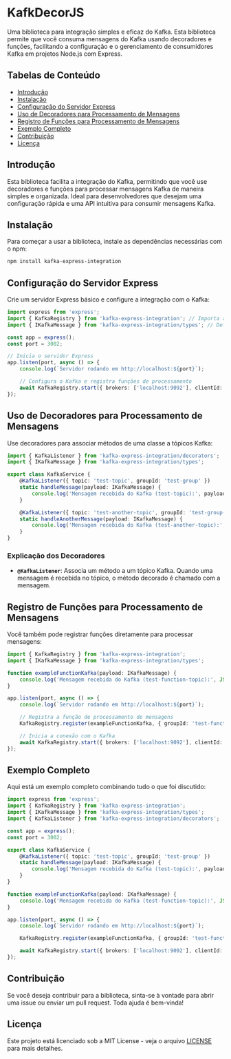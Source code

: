 
# KafkDecorJS

Uma biblioteca para integração simples e eficaz do Kafka. Esta biblioteca permite que você consuma mensagens do Kafka usando decoradores e funções, facilitando a configuração e o gerenciamento de consumidores Kafka em projetos Node.js com Express.

## Tabelas de Conteúdo

- [Introdução](#introdução)
- [Instalação](#instalação)
- [Configuração do Servidor Express](#configuração-do-servidor-express)
- [Uso de Decoradores para Processamento de Mensagens](#uso-de-decoradores-para-processamento-de-mensagens)
- [Registro de Funções para Processamento de Mensagens](#registro-de-funções-para-processamento-de-mensagens)
- [Exemplo Completo](#exemplo-completo)
- [Contribuição](#contribuição)
- [Licença](#licença)

## Introdução

Esta biblioteca facilita a integração do Kafka, permitindo que você use decoradores e funções para processar mensagens Kafka de maneira simples e organizada. Ideal para desenvolvedores que desejam uma configuração rápida e uma API intuitiva para consumir mensagens Kafka.

## Instalação

Para começar a usar a biblioteca, instale as dependências necessárias com o npm:

```bash
npm install kafka-express-integration
```

## Configuração do Servidor Express

Crie um servidor Express básico e configure a integração com o Kafka:

```typescript
import express from 'express';
import { KafkaRegistry } from 'kafka-express-integration'; // Importa a configuração do Kafka
import { IKafkaMessage } from 'kafka-express-integration/types'; // Define o tipo da mensagem Kafka

const app = express();
const port = 3002;

// Inicia o servidor Express
app.listen(port, async () => {
    console.log(`Servidor rodando em http://localhost:${port}`);

    // Configura o Kafka e registra funções de processamento
    await KafkaRegistry.start({ brokers: ['localhost:9092'], clientId: 'express-test' });
});
```

## Uso de Decoradores para Processamento de Mensagens

Use decoradores para associar métodos de uma classe a tópicos Kafka:

```typescript
import { KafkaListener } from 'kafka-express-integration/decorators';
import { IKafkaMessage } from 'kafka-express-integration/types';

export class KafkaService {
    @KafkaListener({ topic: 'test-topic', groupId: 'test-group' })
    static handleMessage(payload: IKafkaMessage) {
        console.log('Mensagem recebida do Kafka (test-topic):', payload.message.value.toString());
    }

    @KafkaListener({ topic: 'test-another-topic', groupId: 'test-group-another' })
    static handleAnotherMessage(payload: IKafkaMessage) {
        console.log('Mensagem recebida do Kafka (test-another-topic):', payload.message.value.toString());
    }
}
```

### Explicação dos Decoradores

- **`@KafkaListener`**: Associa um método a um tópico Kafka. Quando uma mensagem é recebida no tópico, o método decorado é chamado com a mensagem.

## Registro de Funções para Processamento de Mensagens

Você também pode registrar funções diretamente para processar mensagens:

```typescript
import { KafkaRegistry } from 'kafka-express-integration';
import { IKafkaMessage } from 'kafka-express-integration/types';

function exampleFunctionKafka(payload: IKafkaMessage) {
    console.log('Mensagem recebida do Kafka (test-function-topic):', JSON.stringify(payload));
}

app.listen(port, async () => {
    console.log(`Servidor rodando em http://localhost:${port}`);

    // Registra a função de processamento de mensagens
    KafkaRegistry.register(exampleFunctionKafka, { groupId: 'test-function-groupId', topic: 'test-function-topic' });

    // Inicia a conexão com o Kafka
    await KafkaRegistry.start({ brokers: ['localhost:9092'], clientId: 'express-test' });
});
```

## Exemplo Completo

Aqui está um exemplo completo combinando tudo o que foi discutido:

```typescript
import express from 'express';
import { KafkaRegistry } from 'kafka-express-integration';
import { IKafkaMessage } from 'kafka-express-integration/types';
import { KafkaListener } from 'kafka-express-integration/decorators';

const app = express();
const port = 3002;

export class KafkaService {
    @KafkaListener({ topic: 'test-topic', groupId: 'test-group' })
    static handleMessage(payload: IKafkaMessage) {
        console.log('Mensagem recebida do Kafka (test-topic):', payload.message.value.toString());
    }
}

function exampleFunctionKafka(payload: IKafkaMessage) {
    console.log('Mensagem recebida do Kafka (test-function-topic):', JSON.stringify(payload));
}

app.listen(port, async () => {
    console.log(`Servidor rodando em http://localhost:${port}`);

    KafkaRegistry.register(exampleFunctionKafka, { groupId: 'test-function-groupId', topic: 'test-function-topic' });

    await KafkaRegistry.start({ brokers: ['localhost:9092'], clientId: 'express-test' });
});
```

## Contribuição

Se você deseja contribuir para a biblioteca, sinta-se à vontade para abrir uma issue ou enviar um pull request. Toda ajuda é bem-vinda!

## Licença

Este projeto está licenciado sob a MIT License - veja o arquivo [LICENSE](./LICENSE) para mais detalhes.
